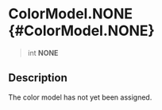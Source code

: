 ColorModel.NONE {#ColorModel.NONE}
===============

> int **NONE**

Description
-----------

The color model has not yet been assigned.
